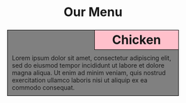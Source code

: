 <html>
<head>
    <style>
        * {
    box-sizing: border-box;
}
body {
    margin: 0px;
}
h1 {
    text-align: center;
}
.cell {
    border: 1px solid black;
    background-color: gray;
}
.col {
    float: left;
    /*border: 3px solid black;
    background-color: gray;*/
    padding: 5px;
    width: 100%;
}
.col p.colheading {
    text-align: center;
    margin: 0px;
    border-bottom: 1px solid black;
    border-left: 1px solid black;
    width: auto;
    padding: 5px 40px 5px 40px;
    float: right;
    font-size: 2em;
    font-weight: bold;
}
p.text {
    clear: both;
    padding: 10px;
    margin-bottom: 0px;
}
@media (min-width: 992px) {
    .col-1 {
        width: 33%;
    }
    .col-2 {
        width: 33%;
    }
    .col-3 {
        width: 33%;
    }
}

@media (min-width: 768px) and (max-width: 991px) {
    .col-1 {
        width: 50%;
    }
    .col-2 {
        width: 50%;
    }
    .col-3 {
        width: 100%;
    }
}
    </style>
</head>
    <title>coursera assignment 2</title>
    <body>
        <h1>Our Menu</h1>
        <div>
            <section class = "col col-1">  <div class="cell">  <p class="colheading" style="background-color: pink;">Chicken</p>
                <p class="text">Lorem ipsum dolor sit amet, consectetur adipiscing elit, 
                    sed do eiusmod tempor incididunt ut labore et dolore magna aliqua. 
                    Ut enim ad minim veniam, quis nostrud exercitation ullamco laboris 
                    nisi ut aliquip ex ea commodo consequat.</p></div></section>
       
        <section class = "col col-2"><div class="cell"><p class="colheading" style="background-color: orange;">Beef</p>
            <p class="text">Lorem ipsum dolor sit amet, consectetur adipiscing elit, 
                sed do eiusmod tempor incididunt ut labore et dolore magna aliqua. 
                Ut enim ad minim veniam, quis nostrud exercitation ullamco laboris 
                nisi ut aliquip ex ea commodo consequat.</p></div></section>
       
        <section class = "col col-3"><div class="cell"><p class="colheading" style="background-color: lightblue;">Sushi</p>
            <p class="text">Lorem ipsum dolor sit amet, consectetur adipiscing elit, 
                sed do eiusmod tempor incididunt ut labore et dolore magna aliqua. 
                Ut enim ad minim veniam, quis nostrud exercitation ullamco laboris 
                nisi ut aliquip ex ea commodo consequat.</p></div></section>
        </div>

    </body>
</html>
